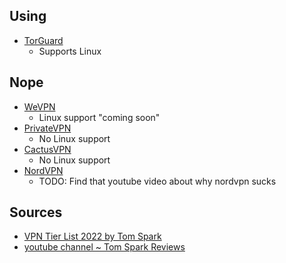## Using

- [TorGuard](https://torguard.net/)
  - Supports Linux

## Nope

- [WeVPN](https://wevpn.com)
  - Linux support "coming soon"
- [PrivateVPN](https://privatevpn.com)
  - No Linux support
- [CactusVPN](https://cactusvpn.com)
  - No Linux support
- [NordVPN](https://nordvpn.com/)
  - TODO: Find that youtube video about why nordvpn sucks

## Sources

- [VPN Tier List 2022 by Tom Spark](https://www.vpntierlist.com/vpn-tier-list-2022)
- [youtube channel ~ Tom Spark Reviews](https://www.youtube.com/channel/UCXJWKuGh0qedrYviGEJmlWw)
